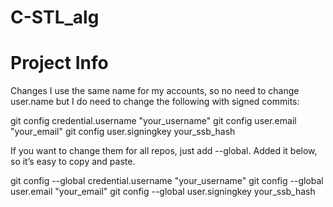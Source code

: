 # C-STL_alg

# Project Info

Changes
I use the same name for my accounts, so no need to change user.name but I do need to change the following with signed commits:

git config credential.username "your_username"
git config user.email "your_email"
git config user.signingkey your_ssb_hash

If you want to change them for all repos, just add --global. Added it below, so it’s easy to copy and paste.

git config --global credential.username "your_username"
git config --global user.email "your_email"
git config --global user.signingkey your_ssb_hash
